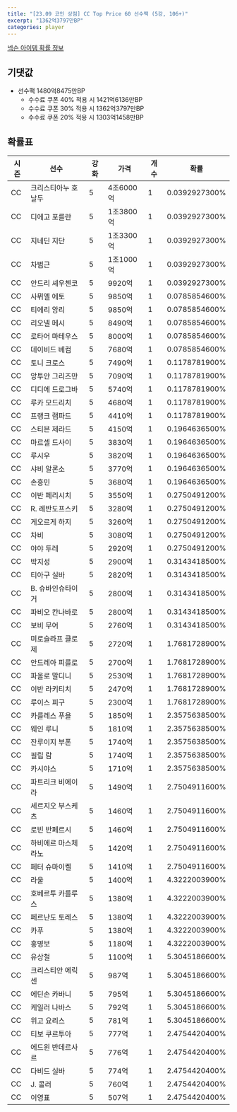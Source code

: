 ```yaml
---
title: "[23.09 코인 상점] CC Top Price 60 선수팩 (5강, 106+)"
excerpt: "1362억3797만BP"
categories: player
---
```

[넥슨 아이템 확률 정보](http://iteminfo.nexon.com/probability/fo4?sn=7383)

## 기댓값
- 선수팩 1480억8475만BP
  - 수수료 쿠폰 40% 적용 시 1421억6136만BP
  - 수수료 쿠폰 30% 적용 시 1362억3797만BP
  - 수수료 쿠폰 20% 적용 시 1303억1458만BP


## 확률표

|시즌|선수|강화|가격|개수|확률|
|---|---|---|---|---|---|
|CC|크리스티아누 호날두|5|4조6000억|1|0.0392927300%|
|CC|디에고 포를란|5|1조3800억|1|0.0392927300%|
|CC|지네딘 지단|5|1조3300억|1|0.0392927300%|
|CC|차범근|5|1조1000억|1|0.0392927300%|
|CC|안드리 셰우첸코|5|9920억|1|0.0392927300%|
|CC|사뮈엘 에토|5|9850억|1|0.0785854600%|
|CC|티에리 앙리|5|9850억|1|0.0785854600%|
|CC|리오넬 메시|5|8490억|1|0.0785854600%|
|CC|로타어 마테우스|5|8000억|1|0.0785854600%|
|CC|데이비드 베컴|5|7680억|1|0.0785854600%|
|CC|토니 크로스|5|7490억|1|0.1178781900%|
|CC|앙투안 그리즈만|5|7090억|1|0.1178781900%|
|CC|디디에 드로그바|5|5740억|1|0.1178781900%|
|CC|루카 모드리치|5|4680억|1|0.1178781900%|
|CC|프랭크 램파드|5|4410억|1|0.1178781900%|
|CC|스티븐 제라드|5|4150억|1|0.1964636500%|
|CC|마르셀 드사이|5|3830억|1|0.1964636500%|
|CC|루시우|5|3820억|1|0.1964636500%|
|CC|샤비 알론소|5|3770억|1|0.1964636500%|
|CC|손흥민|5|3680억|1|0.1964636500%|
|CC|이반 페리시치|5|3550억|1|0.2750491200%|
|CC|R. 레반도프스키|5|3280억|1|0.2750491200%|
|CC|게오르게 하지|5|3260억|1|0.2750491200%|
|CC|차비|5|3080억|1|0.2750491200%|
|CC|야야 투레|5|2920억|1|0.2750491200%|
|CC|박지성|5|2900억|1|0.3143418500%|
|CC|티아구 실바|5|2820억|1|0.3143418500%|
|CC|B. 슈바인슈타이거|5|2800억|1|0.3143418500%|
|CC|파비오 칸나바로|5|2800억|1|0.3143418500%|
|CC|보비 무어|5|2760억|1|0.3143418500%|
|CC|미로슬라프 클로제|5|2720억|1|1.7681728900%|
|CC|안드레아 피를로|5|2700억|1|1.7681728900%|
|CC|파올로 말디니|5|2530억|1|1.7681728900%|
|CC|이반 라키티치|5|2470억|1|1.7681728900%|
|CC|루이스 피구|5|2300억|1|1.7681728900%|
|CC|카를레스 푸욜|5|1850억|1|2.3575638500%|
|CC|웨인 루니|5|1810억|1|2.3575638500%|
|CC|잔루이지 부폰|5|1740억|1|2.3575638500%|
|CC|필립 람|5|1740억|1|2.3575638500%|
|CC|카시야스|5|1710억|1|2.3575638500%|
|CC|파트리크 비에이라|5|1490억|1|2.7504911600%|
|CC|세르지오 부스케츠|5|1460억|1|2.7504911600%|
|CC|로빈 반페르시|5|1460억|1|2.7504911600%|
|CC|하비에르 마스체라노|5|1420억|1|2.7504911600%|
|CC|페터 슈마이켈|5|1410억|1|2.7504911600%|
|CC|라울|5|1400억|1|4.3222003900%|
|CC|호베르투 카를루스|5|1380억|1|4.3222003900%|
|CC|페르난도 토레스|5|1380억|1|4.3222003900%|
|CC|카푸|5|1380억|1|4.3222003900%|
|CC|홍명보|5|1180억|1|4.3222003900%|
|CC|유상철|5|1100억|1|5.3045186600%|
|CC|크리스티안 에릭센|5|987억|1|5.3045186600%|
|CC|에딘손 카바니|5|795억|1|5.3045186600%|
|CC|케일러 나바스|5|792억|1|5.3045186600%|
|CC|위고 요리스|5|781억|1|5.3045186600%|
|CC|티보 쿠르투아|5|777억|1|2.4754420400%|
|CC|에드윈 반데르사르|5|776억|1|2.4754420400%|
|CC|다비드 실바|5|774억|1|2.4754420400%|
|CC|J. 콜러|5|760억|1|2.4754420400%|
|CC|이영표|5|507억|1|2.4754420400%|
